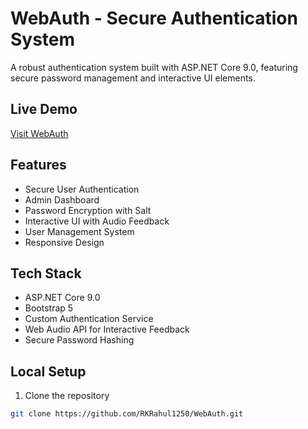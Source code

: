 
# WebAuth - Secure Authentication System

A robust authentication system built with ASP.NET Core 9.0, featuring secure password management and interactive UI elements.

## Live Demo
[Visit WebAuth](https://rkrahul1250.github.io/WebAuth/)

## Features
- Secure User Authentication
- Admin Dashboard
- Password Encryption with Salt
- Interactive UI with Audio Feedback
- User Management System
- Responsive Design

## Tech Stack
- ASP.NET Core 9.0
- Bootstrap 5
- Custom Authentication Service
- Web Audio API for Interactive Feedback
- Secure Password Hashing

## Local Setup
1. Clone the repository
```bash
git clone https://github.com/RKRahul1250/WebAuth.git
